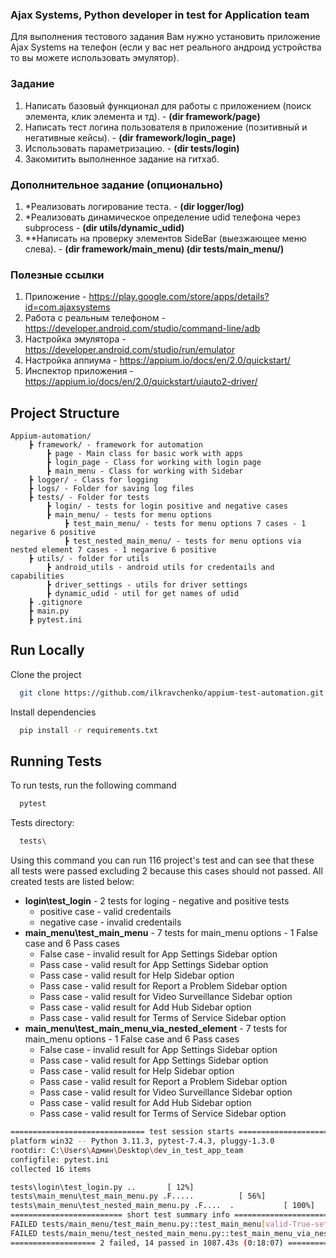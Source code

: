 ### Ajax Systems, Python developer in test for Application team
Для выполнения тестового задания Вам нужно установить приложение Ajax Systems на телефон (если у вас нет реального андроид устройства то вы можете использовать эмулятор).

### Задание
1) Написать базовый функционал для работы с приложением (поиск элемента, клик элемента и тд). - **(dir framework/page)**
2) Написать тест логина пользователя в приложение (позитивный и негативные кейсы). - **(dir framework/login_page)**
3) Использовать параметризацию. - **(dir tests/login)**
4) Закомитить выполненное задание на гитхаб.

### Дополнительное задание (опционально)
1) *Реализовать логирование теста. - **(dir logger/log)**
2) *Реализовать динамическое определение udid телефона через subprocess - **(dir utils/dynamic_udid)**
3) **Написать на проверку элементов SideBar (выезжающее меню слева). - **(dir framework/main_menu)  (dir tests/main_menu/)**

### Полезные ссылки
1) Приложение - https://play.google.com/store/apps/details?id=com.ajaxsystems
2) Работа с реальным телефоном - https://developer.android.com/studio/command-line/adb
3) Настройка эмулятора - https://developer.android.com/studio/run/emulator
4) Настройка аппиума - https://appium.io/docs/en/2.0/quickstart/
5) Инспектор приложения - https://appium.io/docs/en/2.0/quickstart/uiauto2-driver/



## Project Structure
```
Appium-automation/
    ┣ framework/ - framework for automation
        ┣ page - Main class for basic work with apps
        ┣ login_page - Class for working with login page
        ┣ main_menu - Class for working with Sidebar
    ┣ logger/ - Class for logging
    ┣ logs/ - Folder for saving log files
    ┣ tests/ - Folder for tests
        ┣ login/ - tests for login positive and negative cases
        ┣ main_menu/ - tests for menu options
            ┣ test_main_menu/ - tests for menu options 7 cases - 1 negarive 6 positive
            ┣ test_nested_main_menu/ - tests for menu options via nested element 7 cases - 1 negarive 6 positive
    ┣ utils/ - folder for utils
        ┣ android_utils - android utils for credentails and capabilities
        ┣ driver_settings - utils for driver settings
        ┣ dynamic_udid - util for get names of udid
    ┣ .gitignore
    ┣ main.py 
    ┣ pytest.ini
```
## Run Locally

Clone the project

```bash
  git clone https://github.com/ilkravchenko/appium-test-automation.git
```


Install dependencies

```bash
  pip install -r requirements.txt
```



## Running Tests

To run tests, run the following command

```bash
  pytest
```

Tests directory:

```bash
  tests\
```

Using this command you can run 116 project's test and can see that these all tests were passed excluding 2 because this cases should not passed. All created tests are listed below:
* **login\test_login** - 2 tests for loging - negative and positive tests
  * positive case - valid credentails
  * negative case - invalid credentails
* **main_menu\test_main_menu** - 7 tests for main_menu options - 1 False case and 6 Pass cases
  * False case - invalid result for App Settings Sidebar option
  * Pass case - valid result for App Settings Sidebar option
  * Pass case - valid result for Help Sidebar option
  * Pass case - valid result for Report a Problem Sidebar option
  * Pass case - valid result for Video Surveillance Sidebar option
  * Pass case - valid result for Add Hub Sidebar option
  * Pass case - valid result for Terms of Service Sidebar option
* **main_menu\test_main_menu_via_nested_element** - 7 tests for main_menu options - 1 False case and 6 Pass cases
  * False case - invalid result for App Settings Sidebar option
  * Pass case - valid result for App Settings Sidebar option
  * Pass case - valid result for Help Sidebar option
  * Pass case - valid result for Report a Problem Sidebar option
  * Pass case - valid result for Video Surveillance Sidebar option
  * Pass case - valid result for Add Hub Sidebar option
  * Pass case - valid result for Terms of Service Sidebar option


```bash
============================== test session starts =======================================
platform win32 -- Python 3.11.3, pytest-7.4.3, pluggy-1.3.0
rootdir: C:\Users\Админ\Desktop\dev_in_test_app_team
configfile: pytest.ini
collected 16 items

tests\login\test_login.py ..       [ 12%]
tests\main_menu\test_main_menu.py .F.....          [ 56%]
tests\main_menu\test_nested_main_menu.py .F....  .           [ 100%]                                                       
========================= short test summary info ===================================== 
FAILED tests/main_menu/test_main_menu.py::test_main_menu[valid-True-settings-False] - assert True == False
FAILED tests/main_menu/test_nested_main_menu.py::test_main_menu_via_nested_element[valid-True-settings-False] - assert True == False
=================== 2 failed, 14 passed in 1087.43s (0:18:07) =======================

```
